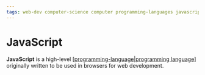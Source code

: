 ```yaml
---
tags: web-dev computer-science computer programming-languages javascript
---
```


# JavaScript

**JavaScript** is a high-level [[programming-language|programming language]] originally written to be used in browsers for web development.

[//begin]: # "Autogenerated link references for markdown compatibility"
[programming-language|programming language]: programming-language "Programming Language"
[//end]: # "Autogenerated link references"
